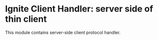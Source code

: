 # Ignite Client Handler: server side of thin client 

This module contains server-side client protocol handler.

